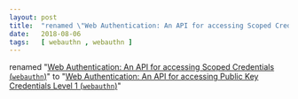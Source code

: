 ```yaml
---
layout: post
title:  "renamed \"Web Authentication: An API for accessing Scoped Credentials (webauthn)\" to \"Web Authentication: An API for accessing Public Key Credentials Level 1 (webauthn)\""
date:   2018-08-06
tags:   [ webauthn , webauthn ]
---
```


renamed "[Web Authentication: An API for accessing Scoped Credentials (`webauthn`)](/spec/webauthn)" to "[Web Authentication: An API for accessing Public Key Credentials Level 1 (`webauthn`)](/spec/webauthn)"

